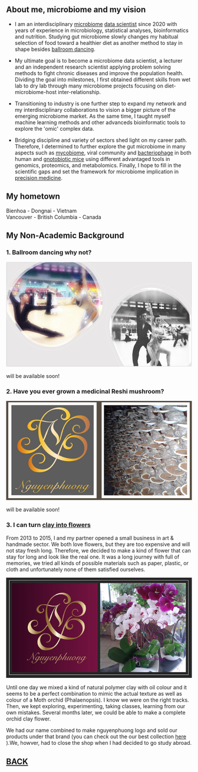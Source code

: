 

## About me, microbiome and my vision

- I am an interdisciplinary [microbiome](https://www.hsph.harvard.edu/nutritionsource/microbiome/) [data scientist](https://hbr.org/2018/08/what-data-scientists-really-do-according-to-35-data-scientists) since 2020 with years of experience in microbiology, statistical analyses, bioinformatics and nutrition. Studying gut microbiome slowly changes my habitual selection of food toward a healthier diet as another method to stay in shape besides [ballroom dancing](https://en.wikipedia.org/wiki/Ballroom_dance). 

- My ultimate goal is to become a microbiome data scientist, a lecturer and an independent research scientist applying problem solving methods to fight chronic diseases and improve the population health. Dividing the goal into milestones, I first obtained different skills from wet lab to dry lab through many microbiome projects focusing on diet-microbiome-host inter-relationship.

- Transitioning to industry is one further step to expand my network and my interdisciplinary collaborations to vision a bigger picture of the emerging microbiome market. As the same time, I taught myself machine learning methods and other advanceds bioinformatic tools to explore the 'omic' complex data.

- Bridging discipline and variety of sectors shed light on my career path. Therefore,  I determined to further explore the gut microbiome in many aspects such as [mycobiome](https://www.nature.com/articles/s42003-021-01820-z), viral community and [bacteriophage](https://www.sciencedirect.com/science/article/pii/S1931312819300575) in both human and [gnotobiotic mice](https://www.science.org/doi/abs/10.1126/science.1206025) using different advantaged tools in genomics, proteomics, and metabolomics. Finally, I hope to fill in the scientific gaps and set the framework for microbiome implication in [precision medicine](https://www.cdc.gov/genomics/about/precision_med.htm). 


## My hometown
Bienhoa - Dongnai - Vietnam
<br />
Vancouver - British Columbia - Canada

## My Non-Academic Background


### 1. Ballroom dancing why not?

<img src="images/dance1.png?raw=true"/>

will be available soon!

### 2. Have you ever grown a medicinal Reshi mushroom?

<img src="images/Reshi.png?raw=true"/>

will be available soon!

### 3. I can turn [clay into flowers](/pdf/Clay_album.pdf)



From 2013 to 2015, I and my partner opened a small business in art & handmade sector. We both love flowers, but they are too expensive and will not stay fresh long. Therefore, we decided to make a kind of flower that can stay for long and look like the real one. 
It was a long journey with full of memories, we tried all kinds of possible materials such as paper, plastic, or cloth and unfortunately none of them satisfied ourselves. 

[<img src="images/clay_flower.png?raw=true"/>](/pdf/Clay_album.pdf)


Until one day we mixed a kind of natural polymer clay with oil colour and it seems to be a perfect combination to mimic the actual texture as well as colour of a Moth orchid (Phalaenopsis). I know we were on the right tracks. Then, we kept exploring, experimenting, taking classes, learning from our own mistakes. Several months later, we could be able to make a complete orchid clay flower.

We had our name combined to make nguyenphuong logo and sold our products under that brand (you can check out the our best collection [here](/pdf/Clay_album.pdf) ).We, howver,  had to close the shop when I had decided to go study abroad. 




























## [BACK](https://biokhoi.github.io/)
